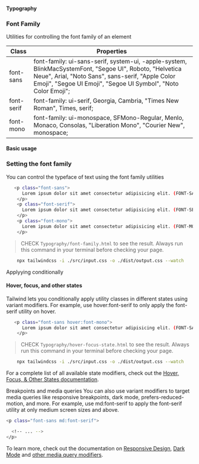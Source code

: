 #### Typography

### Font Family

Utilities for controlling the font family of an element

| Class      | Properties                                                                                                                                                                                                                    |
| ---------- | ----------------------------------------------------------------------------------------------------------------------------------------------------------------------------------------------------------------------------- |
| font-sans  | font-family: ui-sans-serif, system-ui, -apple-system, BlinkMacSystemFont, "Segoe UI", Roboto, "Helvetica Neue", Arial, "Noto Sans", sans-serif, "Apple Color Emoji", "Segoe UI Emoji", "Segoe UI Symbol", "Noto Color Emoji"; |
| font-serif | font-family: ui-serif, Georgia, Cambria, "Times New Roman", Times, serif;                                                                                                                                                     |
| font-mono  | font-family: ui-monospace, SFMono-Regular, Menlo, Monaco, Consolas, "Liberation Mono", "Courier New", monospace;                                                                                                              |

#### Basic usage

### Setting the font family

You can control the typeface of text using the font family utilities

```bash
   <p class="font-sans">
      Lorem ipsum dolor sit amet consectetur adipisicing elit. (FONT-SANS)
    </p>
    <p class="font-serif">
      Lorem ipsum dolor sit amet consectetur adipisicing elit. (FONT-SERIF)
    </p>
    <p class="font-mono">
      Lorem ipsum dolor sit amet consectetur adipisicing elit. (FONT-MONO)
    </p>
```

> CHECK `Typography/font-family.html` to see the result.
> Always run this command in your terminal before checking your page.

```bash
    npx tailwindcss -i ./src/input.css -o ./dist/output.css --watch
```

Applyying conditionally

#### Hover, focus, and other states

Tailwind lets you conditionally apply utility classes in different states using variant modifiers. For example, use hover:font-serif to only apply the font-serif utility on hover.

```bash
   <p class="font-sans hover:font-mono">
      Lorem ipsum dolor sit amet consectetur adipisicing elit. (FONT-SANS)
    </p>
```

> CHECK `Typography/hover-focus-state.html` to see the result.
> Always run this command in your terminal before checking your page.

```bash
    npx tailwindcss -i ./src/input.css -o ./dist/output.css --watch
```

For a complete list of all available state modifiers, check out the [Hover, Focus, & Other States documentation](https://tailwindcss.com/docs/hover-focus-and-other-states).

Breakpoints and media queries
You can also use variant modifiers to target media queries like responsive breakpoints, dark mode, prefers-reduced-motion, and more. For example, use md:font-serif to apply the font-serif utility at only medium screen sizes and above.

```bash
<p class="font-sans md:font-serif">

  <!-- ... -->
</p>
```

To learn more, check out the documentation on [Responsive Design](https://tailwindcss.com/docs/responsive-design), [Dark Mode](https://tailwindcss.com/docs/dark-mode) and [other media query modifiers](https://tailwindcss.com/docs/hover-focus-and-other-states#media-queries).
